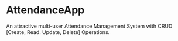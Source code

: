 # AttendanceApp
An attractive multi-user Attendance Management System with CRUD  [Create, Read. Update, Delete] Operations.

